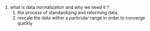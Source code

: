 1. what is data normalization and why we need it ?
    1. the process of standardizing and reforming data.
    2. rescale the data within a particular range in order to converge quickly